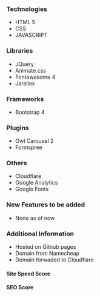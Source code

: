 ### Technologies
- HTML 5
- CSS
- JAVASCRIPT

### Libraries
- JQuery
- Animate.css
- Fontawesome 4
- Jarallax

### Frameworks
- Bootstrap 4

### Plugins
- Owl Carousel 2
- Formspree

### Others
- Cloudflare
- Google Analytics
- Google Fonts

### New Features to be added
- None as of now

### Additional Information
- Hosted on Github pages
- Domain from Namecheap
- Domain forwaded to Cloudflare 

#### Site Speed Score  

#### SEO Score
